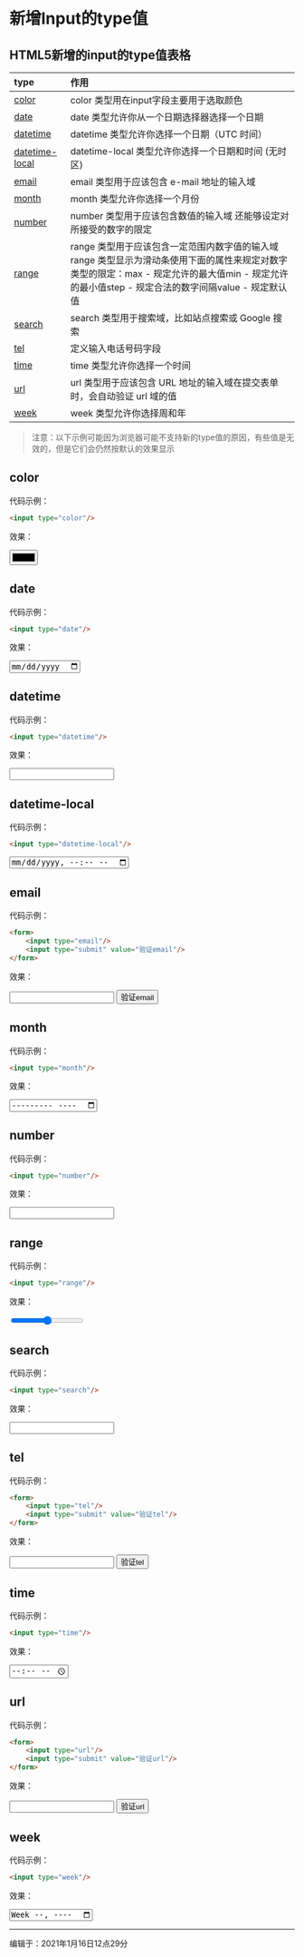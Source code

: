 

# 新增Input的type值

## HTML5新增的input的type值表格

| type                              | 作用                                                         |
| :-------------------------------- | :----------------------------------------------------------- |
| [color](#color)                   | color 类型用在input字段主要用于选取颜色                      |
| [date](#data)                     | date 类型允许你从一个日期选择器选择一个日期                  |
| [datetime](#datetime)             | datetime 类型允许你选择一个日期（UTC 时间）                  |
| [datetime-local](#datetime-local) | datetime-local 类型允许你选择一个日期和时间 (无时区)         |
| [email](#email)                   | email 类型用于应该包含 e-mail 地址的输入域                   |
| [month](#month)                   | month 类型允许你选择一个月份                                 |
| [number](#number)                 | number 类型用于应该包含数值的输入域 还能够设定对所接受的数字的限定 |
| [range](#range)                   | range 类型用于应该包含一定范围内数字值的输入域range 类型显示为滑动条使用下面的属性来规定对数字类型的限定：max - 规定允许的最大值min - 规定允许的最小值step - 规定合法的数字间隔value - 规定默认值 |
| [search](#search)                 | search 类型用于搜索域，比如站点搜索或 Google 搜索            |
| [tel](#tel)                       | 定义输入电话号码字段                                         |
| [time](time)                      | time 类型允许你选择一个时间                                  |
| [url](#url)                       | url 类型用于应该包含 URL 地址的输入域在提交表单时，会自动验证 url 域的值 |
| [week](#week)                     | week 类型允许你选择周和年                                    |



> 注意：以下示例可能因为浏览器可能不支持新的type值的原因，有些值是无效的，但是它们会仍然按默认的效果显示

## <span id="color">color</span>

代码示例：

```html
<input type="color"/>
```

效果：

<input type="color"/>



## <span id="date">date</span>

代码示例：

```html
<input type="date"/>
```

效果：

<input type="date"/>



## <span id="datetime">datetime</span>

代码示例：

```html
<input type="datetime"/>
```

效果：

<input type="datetime"/>



## <span id="datetime-local">datetime-local</span>

代码示例：

```html
<input type="datetime-local"/>
```

<input type="datetime-local"/>



## <span id="email">email</span>

代码示例：

```html
<form>
	<input type="email"/>
	<input type="submit" value="验证email"/>
</form>
```

效果：

<form>
	<input type="email"/>
	<input type="submit" value="验证email"/>
</form>



## <span id="month">month</span>

代码示例：

```html
<input type="month"/>
```

效果：

<input type="month"/>



## <span id="number">number</span>

代码示例：

```html
<input type="number"/>
```

效果：

<input type="number"/>



## <span id="range">range</span>

代码示例：

```html
<input type="range"/>
```

效果：

<input type="range"/>



## <span id="search">search</span>

代码示例：

```html
<input type="search"/>
```

效果：

<input type="search"/>



## <span id="tel">tel</span>

代码示例：

```html
<form>
	<input type="tel"/>
	<input type="submit" value="验证tel"/>
</form>
```

效果：

<form>
	<input type="tel"/>
	<input type="submit" value="验证tel"/>
</form>



## <span id="time">time</span>

代码示例：

```html
<input type="time"/>
```

效果：

<input type="time"/>



## <span id="url">url</span>

代码示例：

```html
<form>
	<input type="url"/>
	<input type="submit" value="验证url"/>
</form>
```

效果：

<form>
	<input type="url"/>
	<input type="submit" value="验证url"/>
</form>



## <span id="week">week</span>

代码示例：

```html
<input type="week"/>
```

效果：

<input type="week"/>

------

编辑于：2021年1月16日12点29分